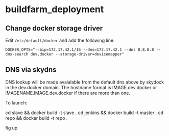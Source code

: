 buildfarm_deployment
====================

Change docker storage driver
----------------------------

Edit `/etc/default/docker` and add the following line:

    DOCKER_OPTS="--bip=172.17.42.1/16 --dns=172.17.42.1 --dns 8.8.8.8 --dns-search dev.docker --storage-driver=devicemapper"

DNS via skydns
--------------

DNS lookup will be made avaialable from the default dns above by skydock in the dev.docker domain.
The hostname format is IMAGE.dev.docker or IMAGENAME.IMAGE.dev.docker if there are more than one.

To launch:

cd slave && docker build -t slave .
cd jenkins && docker build -t master .
cd repo && docker build -t repo .

fig up
